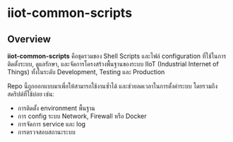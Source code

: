 # iiot-common-scripts

## Overview
**iiot-common-scripts** คือชุดรวมของ Shell Scripts และไฟล์ configuration ที่ใช้ในการติดตั้งระบบ, ดูแลรักษา, และจัดการโครงสร้างพื้นฐานของระบบ IIoT (Industrial Internet of Things) ทั้งในระดับ Development, Testing และ Production

Repo นี้ถูกออกแบบมาเพื่อให้สามารถใช้งานซ้ำได้ และช่วยลดเวลาในการตั้งค่าระบบ โดยรวมถึงสคริปต์ที่ใช้บ่อย เช่น:

- การติดตั้ง environment พื้นฐาน
- การ config ระบบ Network, Firewall หรือ Docker
- การจัดการ service และ log
- การตรวจสอบสถานะระบบ

